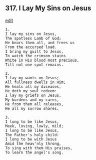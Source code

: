 
## 317.  I Lay My Sins on Jesus
[edit](https://docs.google.com/document/d/1VVrNEw9G_y%2DpCJiWuO7ULfue4W3keIKj/edit?mode=html)



    1.
    I lay my sins on Jesus,
    The spotless Lamb of God;
    He bears them all, and frees us
    From the accursed load.
    I bring my guilt to Jesus,
    To watch the crimson stains
    White in His blood most precious,
    Till not one spot remains.

    2.
    I lay my wants on Jesus;
    All fullness dwells in Him;
    He heals all my diseases,
    He doth my soul redeem:
    I lay my griefs on Jesus,
    My burdens and my cares,
    He from them all releases,
    He all my sorrow shares.

    3.
    I long to be like Jesus,
    Meek, loving, lowly, mild;
    I long to be like Jesus,
    The Father's holy child:
    I long to be with Jesus
    Amid the heav'nly throng,
    To sing with them His praises,
    To learn the angel's song.
